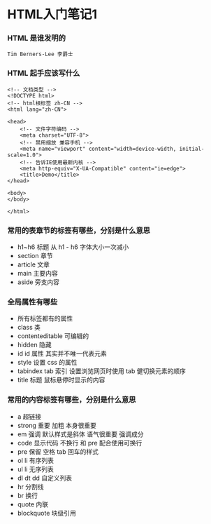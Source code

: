 # HTML入门笔记1
### HTML 是谁发明的

    Tim Berners-Lee 李爵士

### HTML 起手应该写什么

    <!-- 文档类型 -->
    <!DOCTYPE html>
    <!-- html根标签 zh-CN -->
    <html lang="zh-CN">

    <head>
        <!-- 文件字符编码 -->
        <meta charset="UTF-8">
        <!-- 禁用缩放 兼容手机 -->
        <meta name="viewport" content="width=device-width, initial-scale=1.0">
        <!-- 告诉IE使用最新内核 -->
        <meta http-equiv="X-UA-Compatible" content="ie=edge">
        <title>Demo</title>
    </head>

    <body>
    </body>

    </html>

### 常用的表章节的标签有哪些，分别是什么意思

- h1~h6 标题 从 h1 - h6 字体大小一次减小
- section 章节
- article 文章
- main 主要内容
- aside 旁支内容

### 全局属性有哪些

- 所有标签都有的属性
- class 类
- contenteditable 可编辑的
- hidden 隐藏
- id id 属性 其实并不唯一代表元素
- style 设置 css 的属性
- tabindex tab 索引 设置浏览网页时使用 tab 健切换元素的顺序
- title 标题 鼠标悬停时显示的内容

### 常用的内容标签有哪些，分别是什么意思

- a 超链接
- strong 重要 加粗 本身很重要
- em 强调 默认样式是斜体 语气很重要 强调成分
- code 显示代码 不换行 和 pre 配合使用可换行
- pre 保留 空格 tab 回车的样式
- ol li 有序列表
- ul li 无序列表
- dl dt dd 自定义列表
- hr 分割线
- br 换行
- quote 内联
- blockquote 块级引用
